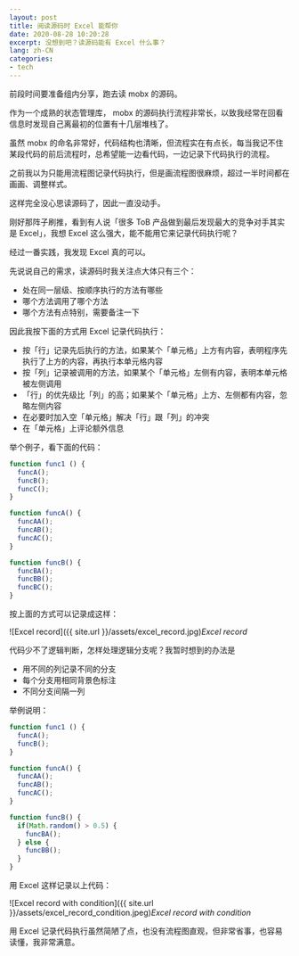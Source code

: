 ```yaml
---
layout: post
title: 阅读源码时 Excel 能帮你
date: 2020-08-28 10:20:28
excerpt: 没想到吧？读源码能有 Excel 什么事？
lang: zh-CN
categories: 
- tech
---
```


前段时间要准备组内分享，跑去读 mobx 的源码。

作为一个成熟的状态管理库， mobx 的源码执行流程非常长，以致我经常在回看信息时发现自己离最初的位置有十几层堆栈了。

虽然 mobx 的命名非常好，代码结构也清晰，但流程实在有点长，每当我记不住某段代码的前后流程时，总希望能一边看代码，一边记录下代码执行的流程。

之前我以为只能用流程图记录代码执行，但是画流程图很麻烦，超过一半时间都在画画、调整样式。

这样完全没心思读源码了，因此一直没动手。

刚好那阵子刷推，看到有人说「很多 ToB 产品做到最后发现最大的竞争对手其实是 Excel」，我想 Excel 这么强大，能不能用它来记录代码执行呢？

经过一番实践，我发现 Excel 真的可以。

先说说自己的需求，读源码时我关注点大体只有三个：

- 处在同一层级、按顺序执行的方法有哪些
- 哪个方法调用了哪个方法
- 哪个方法有点特别，需要备注一下

因此我按下面的方式用 Excel 记录代码执行：

- 按「行」记录先后执行的方法，如果某个「单元格」上方有内容，表明程序先执行了上方的内容，再执行本单元格内容
- 按「列」记录被调用的方法，如果某个「单元格」左侧有内容，表明本单元格被左侧调用
- 「行」的优先级比「列」的高；如果某个「单元格」上方、左侧都有内容，忽略左侧内容
- 在必要时加入空「单元格」解决「行」跟「列」的冲突
- 在「单元格」上评论额外信息


举个例子，看下面的代码：

```javascript
function func1 () {
  funcA();
  funcB();
  funcC();
}

function funcA() {
  funcAA();
  funcAB();
  funcAC();
}

function funcB() {
  funcBA();
  funcBB();
  funcBC();
}
```

按上面的方式可以记录成这样：

![Excel record]({{ site.url }}/assets/excel_record.jpg)*Excel record*

代码少不了逻辑判断，怎样处理逻辑分支呢？我暂时想到的办法是

- 用不同的列记录不同的分支
- 每个分支用相同背景色标注
- 不同分支间隔一列
 
举例说明：

```javascript
function func1 () {
  funcA();
  funcB();
}

function funcA() {
  funcAA();
  funcAB();
  funcAC();
}

function funcB() {
  if(Math.random() > 0.5) {
    funcBA();
  } else {
    funcBB();
  }
}

```

用 Excel 这样记录以上代码：

![Excel record with condition]({{ site.url }}/assets/excel_record_condition.jpeg)*Excel record with condition*

用 Excel 记录代码执行虽然简陋了点，也没有流程图直观，但非常省事，也容易读懂，我非常满意。